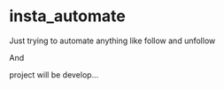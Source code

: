 # insta_automate
Just trying to automate anything like follow and unfollow

And

project will be develop...

